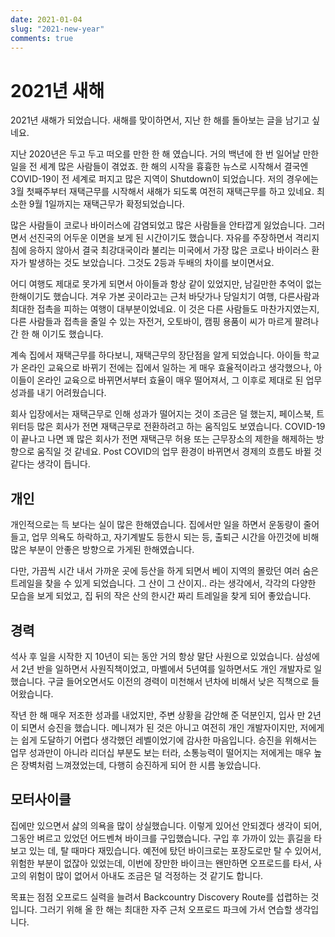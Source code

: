 ```yaml
---
date: 2021-01-04
slug: "2021-new-year"
comments: true
---
```


# 2021년 새해

2021년 새해가 되었습니다. 새해를 맞이하면서, 지난 한 해를 돌아보는 글을 남기고
싶네요.

<!-- more -->

지난 2020년은 두고 두고 떠오를 만한 한 해 였습니다. 거의 백년에 한 번 일어날
만한 일을 전 세계 많은 사람들이 겪었죠. 한 해의 시작을 흉흉한 뉴스로 시작해서
결국엔 COVID-19이 전 세계로 퍼지고 많은 지역이 Shutdown이 되었습니다. 저의
경우에는 3월 첫째주부터 재택근무를 시작해서 새해가 되도록 여전히 재택근무를 하고
있네요. 최소한 9월 1일까지는 재택근무가 확정되었습니다.

많은 사람들이 코로나 바이러스에 감염되었고 많은 사람들을 안타깝게 잃었습니다.
그러면서 선진국의 어두운 이면을 보게 된 시간이기도 했습니다. 자유를 주장하면서
격리지침에 응하지 않아서 결국 최강대국이라 불리는 미국에서 가장 많은 코로나
바이러스 환자가 발생하는 것도 보았습니다. 그것도 2등과 두배의 차이를 보이면서요.

어디 여행도 제대로 못가게 되면서 아이들과 항상 같이 있었지만, 남길만한 추억이
없는 한해이기도 했습니다. 겨우 가본 곳이라고는 근처 바닷가나 당일치기 여행,
다른사람과 최대한 접촉을 피하는 여행이 대부분이었네요. 이 것은 다른 사람들도
마찬가지였는지, 다른 사람들과 접촉을 줄일 수 있는 자전거, 오토바이, 캠핑 용품이
씨가 마르게 팔려나간 한 해 이기도 했습니다.

계속 집에서 재택근무를 하다보니, 재택근무의 장단점을 알게 되었습니다. 아이들
학교가 온라인 교육으로 바뀌기 전에는 집에서 일하는 게 매우 효율적이라고
생각했으나, 아이들이 온라인 교육으로 바뀌면서부터 효율이 매우 떨어져서, 그
이후로 제대로 된 업무 성과를 내기 어려웠습니다.

회사 입장에서는 재택근무로 인해 성과가 떨어지는 것이 조금은 덜 했는지, 페이스북,
트위터등 많은 회사가 전면 재택근무로 전환하려고 하는 움직임도 보였습니다.
COVID-19이 끝나고 나면 꽤 많은 회사가 전면 재택근무 허용 또는 근무장소의 제한을
해제하는 방향으로 움직일 것 같네요. Post COVID의 업무 환경이 바뀌면서 경제의
흐름도 바뀔 것 같다는 생각이 듭니다.

## 개인

개인적으로는 득 보다는 실이 많은 한해였습니다. 집에서만 일을 하면서 운동량이
줄어들고, 업무 의욕도 하락하고, 자기계발도 등한시 되는 등, 출퇴근 시간을
아낀것에 비해 많은 부분이 안좋은 방향으로 가게된 한해였습니다.

다만, 가끔씩 시간 내서 가까운 곳에 등산을 하게 되면서 베이 지역의 몰랐던 여러
숨은 트레일을 찾을 수 있게 되었습니다. 그 산이 그 산이지.. 라는 생각에서, 각각의
다양한 모습을 보게 되었고, 집 뒤의 작은 산의 한시간 짜리 트레일을 찾게 되어
좋았습니다.

## 경력

석사 후 일을 시작한 지 10년이 되는 동안 거의 항상 말단 사원으로 있었습니다.
삼성에서 2년 반을 일하면서 사원직책이었고, 마벨에서 5년여를 일하면서도 개인
개발자로 일했습니다. 구글 들어오면서도 이전의 경력이 미천해서 년차에 비해서 낮은
직책으로 들어왔습니다.

작년 한 해 매우 저조한 성과를 내었지만, 주변 상황을 감안해 준 덕분인지, 입사 만
2년이 되면서 승진을 했습니다. 메니져가 된 것은 아니고 여전히 개인 개발자이지만,
저에게는 쉽게 도달하기 어렵다 생각했던 레벨이었기에 감사한 마음입니다. 승진을
위해서는 업무 성과만이 아니라 리더십 부분도 보는 터라, 소통능력이 떨어지는
저에게는 매우 높은 장벽처럼 느껴졌었는데, 다행히 승진하게 되어 한 시름
놓았습니다.

## 모터사이클

집에만 있으면서 삻의 의욕을 많이 상실했습니다. 이렇게 있어선 안되겠다 생각이
되어, 그동안 벼르고 있었던 어드벤쳐 바이크를 구입했습니다. 구입 후 가까이 있는
흙길을 타보고 있는 데, 탈 때마다 재밌습니다. 예전에 탔던 바이크로는 포장도로만
탈 수 있어서, 위험한 부분이 없잖아 있었는데, 이번에 장만한 바이크는 왠만하면
오프로드를 타서, 사고의 위험이 많이 없어서 아내도 조금은 덜 걱정하는 것 같기도
합니다.

목표는 점점 오프로드 실력을 늘려서 Backcountry Discovery Route를 섭렵하는
것입니다. 그러기 위해 올 한 해는 최대한 자주 근처 오프로드 파크에 가서 연습할
생각입니다.

